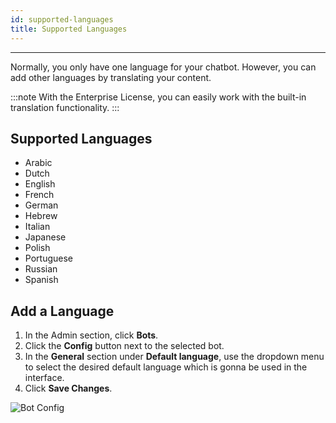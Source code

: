 ```yaml
---
id: supported-languages
title: Supported Languages
---
```


---

Normally, you only have one language for your chatbot. However, you can add other languages by translating your content.

:::note
With the Enterprise License, you can easily work with the built-in translation functionality.
:::

## Supported Languages

- Arabic
- Dutch
- English
- French
- German
- Hebrew
- Italian
- Japanese
- Polish
- Portuguese
- Russian
- Spanish

## Add a Language

1. In the Admin section, click **Bots**.
2. Click the **Config** button next to the selected bot.
3. In the **General** section under **Default language**, use the dropdown menu to select the desired default language which is gonna be used in the interface.
4. Click **Save Changes**.

![Bot Config](/assets/i18n-configs.png)
